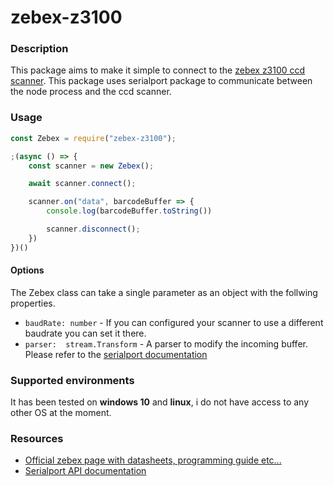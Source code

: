 # zebex-z3100

### Description
This package aims to make it simple to connect to the [zebex z3100 ccd scanner](https://www.zebex.com/en/product/index/10/Z-3100). This package uses serialport package to communicate between the node process and the ccd scanner.

### Usage
```js
const Zebex = require("zebex-z3100");

;(async () => {
    const scanner = new Zebex();

    await scanner.connect();

    scanner.on("data", barcodeBuffer => {
        console.log(barcodeBuffer.toString())

        scanner.disconnect();
    })
})()
```

#### Options
The Zebex class can take a single parameter as an object with the follwing properties.

- `baudRate: number` - If you can configured your scanner to use a different baudrate you can set it there.
- `parser:  stream.Transform` - A parser to modify the incoming buffer. Please refer to the [serialport documentation](https://serialport.io/docs/api-parsers-overview)

### Supported environments
It has been tested on **windows 10** and **linux**, i do not have access to any other OS at the moment.

### Resources
- [Official zebex page with datasheets, programming guide etc...](https://www.zebex.com/en/product/index/10/Z-3100)
- [Serialport API documentation](https://serialport.io/docs/guide-usage)
